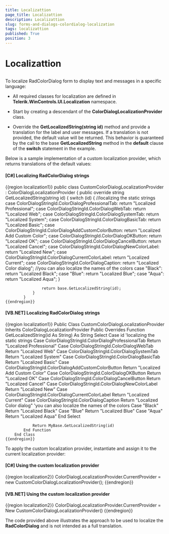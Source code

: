 ```yaml
---
title: Localizattion
page_title: Localizattion
description: Localizattion
slug: forms-and-dialogs-colordialog-localization
tags: localizattion
published: True
position: 3
---
```


# Localizattion



## 

To localize RadColorDialog form to display text and messages in a specific language:

* All required classes for localization are defined in 
		  		__Telerik.WinControls.UI.Localization__ namespace.
		  	

* Start by creating a descendant of the __ColorDialogLocalizationProvider__ class.
		  	

* Override the __GetLocalizedString(string id)__ method and provide a
		  		translation for the label and user messages. If a translation is not provided, the default
		  		value will be returned. This behavior is guaranteed by the call to the base 
		  		__GetLocalizedString__ method in the __default__ 
		  		clause of the __switch__ statement in the example.
		  	

Below is a sample implementation of a custom localization provider, which returns translations of the default values:
		

#### __[C#] Localizing RadColorDialog strings__

{{region localization1}}
	        public class CustomColorDialogLocalizationProvider : ColorDialogLocalizationProvider
	        {
	            public override string GetLocalizedString(string id)
	            {
	                switch (id)
	                {
	                    //localizing the static strings
	                    case ColorDialogStringId.ColorDialogProfessionalTab: return "Localized Professional";
	                    case ColorDialogStringId.ColorDialogWebTab: return "Localized Web";
	                    case ColorDialogStringId.ColorDialogSystemTab: return "Localized System";
	                    case ColorDialogStringId.ColorDialogBasicTab: return "Localized Basic";
	                    case ColorDialogStringId.ColorDialogAddCustomColorButton: return "Localized Add Custom Color";
	                    case ColorDialogStringId.ColorDialogOKButton: return "Localized OK";
	                    case ColorDialogStringId.ColorDialogCancelButton: return "Localized Cancel";
	                    case ColorDialogStringId.ColorDialogNewColorLabel: return "Localized New";
	                    case ColorDialogStringId.ColorDialogCurrentColorLabel: return "Localized Current";
	                    case ColorDialogStringId.ColorDialogCaption: return "Localized Color dialog";
	                    //you can also localize the names of the colors
	                    case "Black": return "Localized Black";
	                    case "Blue": return "Localized Blue";
	                    case "Aqua": return "Localized Aqua";
	                }
	
	                return base.GetLocalizedString(id);
	            }
	        }
	{{endregion}}



#### __[VB.NET] Localizing RadColorDialog strings__

{{region localization1}}
	    Public Class CustomColorDialogLocalizationProvider
	        Inherits ColorDialogLocalizationProvider
	        Public Overrides Function GetLocalizedString(id As String) As String
	            Select Case id
	                'localizing the static strings
	                Case ColorDialogStringId.ColorDialogProfessionalTab
	                    Return "Localized Professional"
	                Case ColorDialogStringId.ColorDialogWebTab
	                    Return "Localized Web"
	                Case ColorDialogStringId.ColorDialogSystemTab
	                    Return "Localized System"
	                Case ColorDialogStringId.ColorDialogBasicTab
	                    Return "Localized Basic"
	                Case ColorDialogStringId.ColorDialogAddCustomColorButton
	                    Return "Localized Add Custom Color"
	                Case ColorDialogStringId.ColorDialogOKButton
	                    Return "Localized OK"
	                Case ColorDialogStringId.ColorDialogCancelButton
	                    Return "Localized Cancel"
	                Case ColorDialogStringId.ColorDialogNewColorLabel
	                    Return "Localized New"
	                Case ColorDialogStringId.ColorDialogCurrentColorLabel
	                    Return "Localized Current"
	                Case ColorDialogStringId.ColorDialogCaption
	                    Return "Localized Color dialog"
	                    'you can also localize the names of the colors
	                Case "Black"
	                    Return "Localized Black"
	                Case "Blue"
	                    Return "Localized Blue"
	                Case "Aqua"
	                    Return "Localized Aqua"
	            End Select
	
	            Return MyBase.GetLocalizedString(id)
	        End Function
	    End Class
	{{endregion}}



To apply the custom localization provider, instantiate and assign it to the current localization provider:
		

#### __[C#] Using the custom localization provider__

{{region localization2}}
	            ColorDialogLocalizationProvider.CurrentProvider = new CustomColorDialogLocalizationProvider();
	{{endregion}}



#### __[VB.NET] Using the custom localization provider__

{{region localization2}}
	        ColorDialogLocalizationProvider.CurrentProvider = New CustomColorDialogLocalizationProvider()
	{{endregion}}



The code provided above illustrates the approach to be used to localize the 
        	__RadColorDialog__ and is not intended as a full translation.
        
